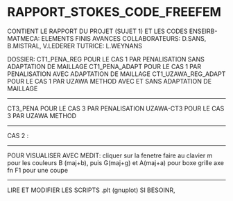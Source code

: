 # RAPPORT_STOKES_CODE_FREEFEM
CONTIENT LE RAPPORT DU PROJET (SUJET 1) ET LES CODES 
ENSEIRB-MATMECA: ELEMENTS FINIS AVANCES
COLLABORATEURS: D.SANS, B.MISTRAL, V.LEDERER
TUTRICE: L.WEYNANS

DOSSIER:
CT1_PENA_REG         POUR LE CAS 1 PAR PENALISATION SANS ADAPTATION DE MAILLAGE
CT1_PENA_ADAPT       POUR LE CAS 1 PAR PENALISATION AVEC ADAPTATION DE MAILLAGE
CT1_UZAWA_REG_ADAPT  POUR LE CAS 1 PAR UZAWA METHOD AVEC ET SANS ADAPTATION DE MAILLAGE
****************************************************************************************
CT3_PENA  POUR LE CAS 3 PAR PENALISATION
UZAWA-CT3 POUR LE CAS 3 PAR UZAWA METHOD
****************************************************************************************
CAS 2 :
****************************************************************************************

POUR VISUALISER AVEC MEDIT:
  cliquer sur la fenetre
  faire au clavier
  m pour les couleurs
  B (maj+b), puis G(maj+g) et A(maj+a) pour boxe grille  axe
  fn F1 pour une coupe
*****************************************************************************************
LIRE ET MODIFIER LES SCRIPTS .plt (gnuplot) SI BESOINR,

